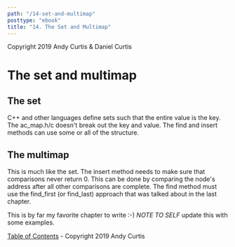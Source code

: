 ```yaml
---
path: "/14-set-and-multimap"
posttype: "ebook"
title: "14. The Set and Multimap"
---
```


Copyright 2019 Andy Curtis & Daniel Curtis

# The set and multimap

## The set

C++ and other languages define sets such that the entire value is the key.  The ac_map.h/c doesn't break out the key and value.  The find and insert methods can use some or all of the structure.  

## The multimap

This is much like the set.  The insert method needs to make sure that comparisons never return 0.  This can be done by comparing the node's address after all other comparisons are complete.  The find method must use the find_first (or find_last) approach that was talked about in the last chapter.

This is by far my favorite chapter to write :-)  *NOTE TO SELF* update this with some examples.

[Table of Contents](../README.md)  - Copyright 2019 Andy Curtis
